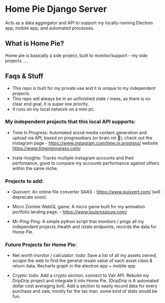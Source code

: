 # Home Pie Django Server

Acts as a data aggregator and API to support my locally running Electron app, mobile app, and automated processes.

## What is Home Pie?

Home pie is basically a side project, built to monitor/support - my side projects ....

## Faqs & Stuff

- This repo is built for my private use and it is unique to my independent projects.
- This repo will always be in an unfinished state / mess, as there is no clear end goal, it is super low priority.
- It runs on my local network on a mini pc.

### My independent projects that this local API supports:

- Time In Progress:
  Automated social media content generation and upload via API, based on progressbars (or brain rot 🤮),
  check out the instagram page - https://www.instagram.com/time.in.progress/
  website https://www.timeinprogress.com/

- Insta-Insights:
  Tracks multiple instagram accounts and their perfomance, good to compare my accounts performance against others within the same niche.

### Projects to add:

- Quixvert:
  An online file converter SAAS - https://www.quixvert.com/ (will deprecate soon).

- Micro Zombie WebGL game:
  A micro game built for my animation portfolio landing page. - https://www.louisrossouw.com/

- Mr-Ping-Ping:
  A simple python script that monitors / pings all my independent projects /health and /stats endpoints, records the data for Home Pie.

### Future Projects for Home Pie:

- Net worth monitor / calculator:
  todo: Save a list of all my assets owned, scrape the web to find the general resale value of each asset class & return data.
  Recharts graph in the electron app + mobile app

- Crypto:
  todo: Add a crypto section, connect to Valr API. Rebuild my DripDrip project and integrate it into Home Pie, (DripDrip is A automated dollar cost averaging bot). Add a section to easily record data for every purchase and sale, mostly for the tax man. some kind of stats would be fun.
